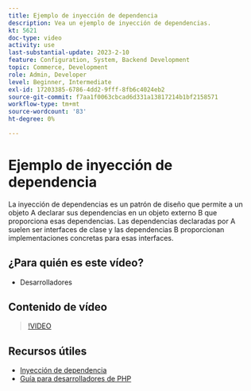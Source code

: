 ```yaml
---
title: Ejemplo de inyección de dependencia
description: Vea un ejemplo de inyección de dependencias.
kt: 5621
doc-type: video
activity: use
last-substantial-update: 2023-2-10
feature: Configuration, System, Backend Development
topic: Commerce, Development
role: Admin, Developer
level: Beginner, Intermediate
exl-id: 17203385-6786-4dd2-9fff-8fb6c4024eb2
source-git-commit: f7aa1f0063cbcad6d331a13817214b1bf2158571
workflow-type: tm+mt
source-wordcount: '83'
ht-degree: 0%

---
```


# Ejemplo de inyección de dependencia

La inyección de dependencias es un patrón de diseño que permite a un objeto A declarar sus dependencias en un objeto externo B que proporciona esas dependencias. Las dependencias declaradas por A suelen ser interfaces de clase y las dependencias B proporcionan implementaciones concretas para esas interfaces.

## ¿Para quién es este vídeo?

- Desarrolladores

## Contenido de vídeo

>[!VIDEO](https://video.tv.adobe.com/v/35799?quality=12&learn=on)

## Recursos útiles

- [Inyección de dependencia](https://developer.adobe.com/commerce/php/development/components/dependency-injection/)
- [Guía para desarrolladores de PHP](https://developer.adobe.com/commerce/php/development/)
